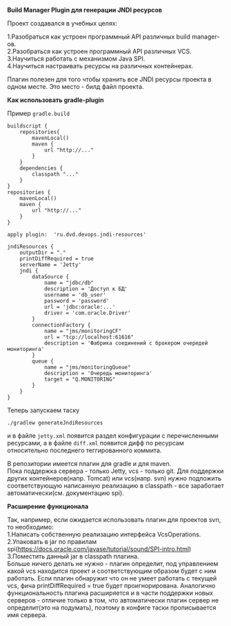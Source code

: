 **Build Manager Plugin для генерации JNDI ресурсов**

Проект создавался в учебных целях:<br/>

1.Разобраться как устроен программный API различных build manager-ов.<br/>
2.Разобраться как устроен программный API различных VCS.<br/>
3.Научиться работать с механизмом Java SPI.<br/>
4.Научиться настраивать ресурсы на различных контейнерах.<br/>

Плагин полезен для того чтобы хранить все JNDI ресурсы проекта в одном месте.
Это место - билд файл проекта.

**Как использовать gradle-plugin**

Пример ```gradle.build```

```&groovy
buildscript {
    repositories{
        mavenLocal()
        maven {
            url "http://..."
        }
    }
    dependencies {
        classpath "..."
    }
}
repositories {
    mavenLocal()
    maven {
        url "http://..."
    }
}

apply plugin:  'ru.dvd.devops.jndi-resources'

jndiResources {
    outputDir = "."
    printDiffRequired = true
    serverName = 'Jetty'
    jndi {
        dataSource {
            name = "jdbc/db"
            description = 'Доступ к БД'
            username = 'db_user'
            password = 'password'
            url = 'jdbc:oracle:...'
            driver = 'com.oracle.Driver'
        }
        connectionFactory {
            name = "jms/monitoringCF"
            url = "tcp://localhost:61616"
            description = 'Фабрика соединений с брокером очередей мониторинга'
        }
        queue {
            name = "jms/monitoringQueue"
            description = 'Очередь мониторинга'
            target = "Q.MONITORING"
        }
    }
}
```

Теперь запускаем таску
 
 ```./gradlew generateJndiResources```
 
 и в файле ```jetty.xml``` появится раздел конфигурации с перечисленными ресурсами, а в файле ```diff.xml``` 
 появится дифф по ресурсам относительно последнего теггированного коммита.
 
 
 В репозитории имеется плагин для gradle и для maven.<br/>
 Пока поддержка сервера - только Jetty, vcs - только git. Для поддержки других контейнеров(напр. Tomcat) или vcs(напр. svn) 
 нужно подложить соответствующую написанную реализацию в classpath - все заработает автоматически(см. документацию spi).<br/>
 
 **Расширение функционала**
 
 Так, например, если ожидается использовать плагин для проектов svn, то необходимо:<br/>
 1.Написать собственную реализацию интерфейса VcsOperations.<br/>
 2.Упаковать в jar по правилам spi(https://docs.oracle.com/javase/tutorial/sound/SPI-intro.html)<br/>
 3.Поместить данный jar в classpath плагина.<br/>
 Больше ничего делать не нужно - плагин определит, под управлением какой vcs находится проект и соответствующим образом будет с ним работать.
 Если плагин обнаружит что он не умеет работать с текущей vcs, фича printDiffRequired = true будет проигнорирована.
 Аналогично функциональность плагина расширяется и в части поддержки новых серверов - отличие только в том, что автоматически плагин сервер не определит(это на подумать),
 поэтому в конфиге таски прописывается имя сервера.
 
